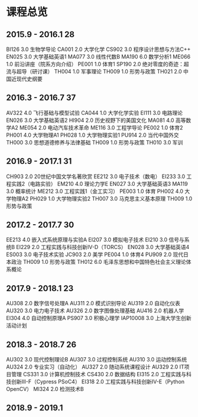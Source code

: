 # 课程总览
## 2015.9 - 2016.1 28
BI126 3.0 生物学导论
CA001 2.0 大学化学
CS902 3.0 程序设计思想与方法C++
EN025 3.0 大学基础英语1
MA077 3.0 线性代数B
MA190 6.0 数学分析1
ME066 1.0 前沿讲座（院系方向介绍）
PE001 1.0 体育1
SP190 2.0 绝对零度的奇迹：超流与超导（研讨课）
TH004 1.0 军事理论
TH009 1.0 形势与政策
TH021 2.0 中国近现代史纲要
&nbsp;
&nbsp;
## 2016.3 - 2016.7 37
AV322 4.0 飞行基础与模型试验
CA044 1.0 大学化学实验
EI111 3.0 电路理论
EN026 3.0 大学基础英语2
HI904 2.0 历史视野下的美国文化
MA081 4.0 高等数学A2
ME054 2.0 电动汽车技术革命
ME116 3.0 工程学导论
PE002 1.0 体育2
PH001 4.0 大学物理A1
PH028 1.0 大学物理实验1
PU914 2.0 当代中国外交
TH000 3.0 思想道德修养与法律基础
TH009 1.0 形势与政策
TH010 3.0 军训
&nbsp;
&nbsp;
## 2016.9 - 2017.1 31
CH903 2.0 20世纪中国文学名著欣赏
EE212 3.0 电子技术（数电）
EI233 3.0 工程实践2（电路实验）
EM210 4.0 理论力学E
EN027 3.0 大学基础英语3
MA119 3.0 概率统计
ME212 3.0 工程实践1（金工实习）
PE003 1.0 体育
PH002 4.0 大学物理A2
PH029 1.0 大学物理实验2
TH007 3.0 马克思主义基本原理
TH009 1.0 形势与政策
&nbsp;
&nbsp;
## 2017.2 - 2017.7 30
EE213 4.0 嵌入式系统原理与实验A
EI207 3.0 模拟电子技术
EI210 3.0 信号与系统B
EI229 2.0 工程实践与科技创新IV-D（TORCS）
EN028 3.0 大学基础英语4
ES003 3.0 电子技术实验
JC903 2.0 美学
PE004 1.0 体育4
PU909 2.0 现代日本政治
TH009 1.0 形势与政策
TH012 6.0 毛泽东思想和中国特色社会主义理论体系概论
&nbsp;
&nbsp;
## 2017.9 - 2018.1 23
AU308 2.0 数字信号处理A
AU311 2.0 模式识别导论
AU319 2.0 自动化仪表
AU320 3.0 电力电子技术
AU326 2.0 数字图像处理基础
AU416 2.0 机器人学
EI304 4.0 自动控制原理A
PS907 3.0 积极心理学
IAP10008 3.0 上海大学生创新活动计划
&nbsp;
&nbsp;
## 2018.3 - 2018.7 26
AU302 3.0 现代控制理论B
AU307 3.0 过程控制系统
AU310 3.0 运动控制系统
AU324 2.0 专业实习（自动化）
AU327 2.0 随动系统课程设计
AU329 2.0 IT项目管理
CS331 3.0 计算机控制技术
CS430 2.0 数据结构
EI315 2.0 工程实践与科技创新III-F（Cypress PSoC4）
EI318 2.0 工程实践与科技创新IV-E（Python OpenCV）
MI324 2.0 检测技术B
&nbsp;
&nbsp;
## 2018.9 - 2019.1


